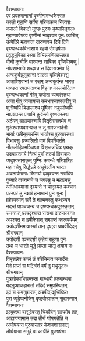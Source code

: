 वैशम्पायनः  
एवं प्रयतमानानां वृष्णीनामन्धकैस्सह  
कालो गृहाणि सर्वेषां परिचक्राम नित्यशः  
करालो विकटो मुण्डः पुरुषः कृष्णपिङ्गलः  
गृहाण्यावेष्ट्य वृष्णीनां नादृश्यत पुनः क्वचित्  
उत्पेदिरे महावाता दारुणाश्च दिने दिने  
वृष्ण्यन्धकविनाशाय बहवो रोमहर्षणाः  
प्रवृद्धमूषिका रथ्या विभिन्नमणिकास्तथा  
वीची कूचीति वाश्यन्त शारिका वृष्णिवेश्मसु |  
नोपशाम्यति शब्दश्च स दिवारात्रमेव हि  
अन्वकुर्वन्नुलूकानां सारसा वृष्णिवेश्मसु  
अजाश्शिवानां च रुतम् अन्वकुर्वन्त भारत  
पाण्डरा रक्तपादाश्च विहगाः कालचोदिताः  
वृष्ण्यन्धकानां गेहेषु कपोता व्यचरंस्तथा  
अजा गोषु व्यजायन्त करभाश्चाश्वतरीषु च  
शुनीष्वपि बिडालाश्च मूषिका नकुलीष्वपि  
नापत्रपन्त पापानि कुर्वन्तो वृष्णयस्तथा  
अर्दयन् ब्राह्मणांश्चापि पितृदेवांस्तथैव च  
गुरूंश्चाप्यवमन्यन्त न तु रामजनार्दनौ  
भार्याः पतीनुच्चरन्ति भार्याश्च पुरुषास्तथा  
विभावसुः प्रज्वलितो वामं विपरिवर्तते  
नीललोहितमञ्जिष्ठा विसृजन्नर्चिषः पृथक्  
उदयास्तमये नित्यं पुर्यां तस्यां दिवाकरः  
व्यदृश्यतासकृत् पुम्भिः कबन्धैः परिवारितः  
महानसेषु सिद्धेऽन्ने ससूपेऽतीव भारत  
अवतार्यमाणाः क्रिमयो ह्यदृश्यन्त नराधिप  
पुण्याहे वाच्यमाने च जपत्सु च महात्मसु  
अभिधावमाना दृश्यन्ते न चादृश्यत कश्चन  
परस्परं तु नक्षत्रं हन्यमानं पुनः पुनः |  
ग्रहैरपश्यन् सर्वे ते नात्मनस्तु कथञ्चन  
नदन्तं पाञ्चजन्यं च वृष्ण्यन्धकपुरस्कृतम्  
समन्तात् प्रत्यदृश्यन्त रासभा दारुणस्वनाः  
अपश्यत् स हृषीकेशस् सम्प्राप्तं कालपर्ययम्  
त्रयोदशीममावास्यां तान् दृष्ट्वा प्राब्रवीदिदम्  
श्रीभगवान्   
त्रयोदशी पञ्चदशी कृतेयं राहुणा पुनः  
तथा च भारते युद्धे प्राप्ता चाद्य क्षयाय नः  
वैशम्पायनः  
विमृशन्नेव कालं तं परिचिन्त्य जनार्दनः  
मेने प्राप्तं स षट्त्रिंशं वर्षं तु मधुसूदनः  
श्रीभगवान्   
पुत्रशोकाभिसन्तप्ता गान्धारी हतबान्धवा  
यदनुव्याजहारार्ता तदिदं समुपस्थितम्  
इदं च समनुप्राप्तम् अब्रवीद्यद्युधिष्ठिरः  
पुरा व्यूढेष्वनीकेषु दृष्ट्वोत्पातान् सुदारुणान्  
वैशम्पायनः  
इत्युक्त्वा वासुदेवस्तु चिकीर्षन् सत्यमेव तत्  
आज्ञापयामास तदा तीर्थं घोषयतेति च  
अघोषयन्त पुरुषास्तत्र केशवशासनात्  
तीर्थयात्रा समुद्रे वः कार्येति पुरुषर्षभाः   
